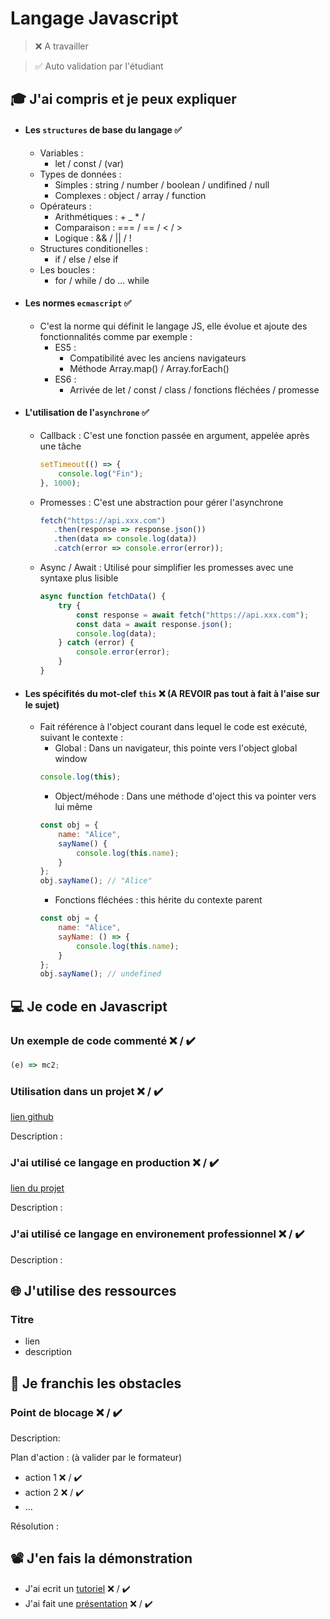 # Langage Javascript

> ❌ A travailler

> ✅ Auto validation par l'étudiant

## 🎓 J'ai compris et je peux expliquer

- #### Les `structures` de base du langage ✅ 
    * Variables : 
        * let / const / (var)
    * Types de données : 
        * Simples : string / number / boolean / undifined / null
        * Complexes : object / array / function
    * Opérateurs :
        * Arithmétiques : + _ * /
        * Comparaison : === / == / < / >
        * Logique : && / || / !
    * Structures conditionelles :
        * if / else / else if 
    * Les boucles : 
        * for / while / do ... while 

- #### Les normes `ecmascript` ✅ 
    * C'est la norme qui définit le langage JS, elle évolue et ajoute des fonctionnalités comme par exemple :
        * ES5 :
            * Compatibilité avec les anciens navigateurs
            * Méthode Array.map() / Array.forEach()
        * ES6 :
            * Arrivée de let / const / class / fonctions fléchées / promesse
    
- #### L'utilisation de l'`asynchrone` ✅ 
    * Callback : C'est une fonction passée en argument, appelée après une tâche 
        ```javascript
        setTimeout(() => {
            console.log("Fin");
        }, 1000);
        ```
    * Promesses : C'est une abstraction pour gérer l'asynchrone
         ```javascript 
        fetch("https://api.xxx.com")
            .then(response => response.json())
            .then(data => console.log(data))
            .catch(error => console.error(error));
        ```
    * Async / Await : Utilisé pour simplifier les promesses avec une syntaxe plus lisible
        ```javascript
        async function fetchData() {
            try {
                const response = await fetch("https://api.xxx.com");
                const data = await response.json();
                console.log(data);
            } catch (error) {
                console.error(error);
            }
        }
        ```

- #### Les spécifités du mot-clef `this` ❌ (A REVOIR pas tout à fait à l'aise sur le sujet)
    * Fait référence à l'object courant dans lequel le code est exécuté, suivant le contexte :
        * Global : Dans un navigateur, this pointe vers l'object global window
        ```javascript
        console.log(this);
        ```
        * Object/méhode : Dans une méthode d'oject this va pointer vers lui même
        ```javascript
        const obj = {
            name: "Alice",
            sayName() {
                console.log(this.name);
            }
        };
        obj.sayName(); // "Alice"
        ```
        * Fonctions fléchées : this hérite du contexte parent
        ```javascript 
        const obj = {
            name: "Alice",
            sayName: () => {
                console.log(this.name);
            }
        };
        obj.sayName(); // undefined
        ```


## 💻 Je code en Javascript

### Un exemple de code commenté ❌ / ✔️

```javascript
(e) => mc2;
```

### Utilisation dans un projet ❌ / ✔️

[lien github](...)

Description :

### J'ai utilisé ce langage en production ❌ / ✔️

[lien du projet](...)

Description :

### J'ai utilisé ce langage en environement professionnel ❌ / ✔️

Description :

## 🌐 J'utilise des ressources

### Titre

- lien
- description

## 🚧 Je franchis les obstacles

### Point de blocage ❌ / ✔️

Description:

Plan d'action : (à valider par le formateur)

- action 1 ❌ / ✔️
- action 2 ❌ / ✔️
- ...

Résolution :

## 📽️ J'en fais la démonstration

- J'ai ecrit un [tutoriel](...) ❌ / ✔️
- J'ai fait une [présentation](...) ❌ / ✔️

